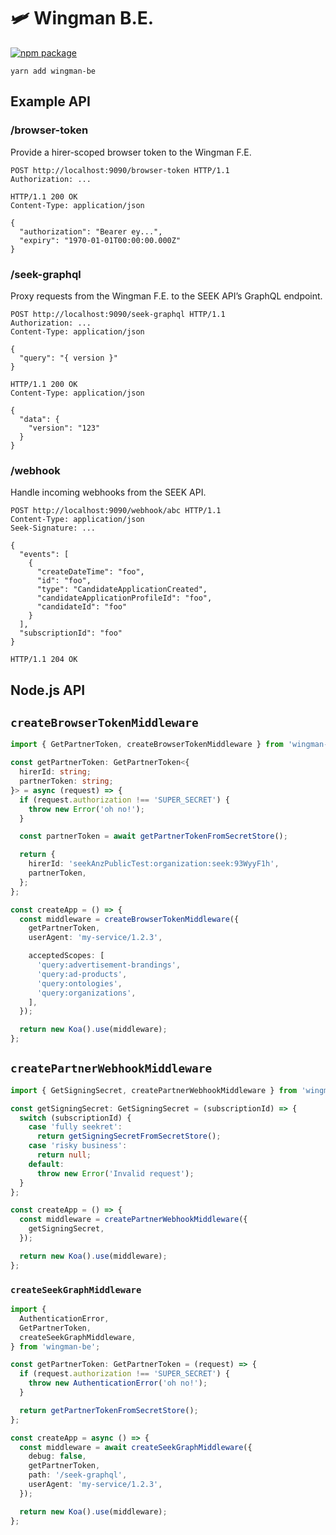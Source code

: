 # 🛩 Wingman B.E.

[![npm package](https://img.shields.io/npm/v/wingman-be)](https://www.npmjs.com/package/wingman-be)

```shell
yarn add wingman-be
```

## Example API

### /browser-token

Provide a hirer-scoped browser token to the Wingman F.E.

```http
POST http://localhost:9090/browser-token HTTP/1.1
Authorization: ...
```

```http
HTTP/1.1 200 OK
Content-Type: application/json

{
  "authorization": "Bearer ey...",
  "expiry": "1970-01-01T00:00:00.000Z"
}
```

### /seek-graphql

Proxy requests from the Wingman F.E. to the SEEK API’s GraphQL endpoint.

```http
POST http://localhost:9090/seek-graphql HTTP/1.1
Authorization: ...
Content-Type: application/json

{
  "query": "{ version }"
}
```

```http
HTTP/1.1 200 OK
Content-Type: application/json

{
  "data": {
    "version": "123"
  }
}
```

### /webhook

Handle incoming webhooks from the SEEK API.

```http
POST http://localhost:9090/webhook/abc HTTP/1.1
Content-Type: application/json
Seek-Signature: ...

{
  "events": [
    {
      "createDateTime": "foo",
      "id": "foo",
      "type": "CandidateApplicationCreated",
      "candidateApplicationProfileId": "foo",
      "candidateId": "foo"
    }
  ],
  "subscriptionId": "foo"
}
```

```http
HTTP/1.1 204 OK
```

## Node.js API

## `createBrowserTokenMiddleware`

```typescript
import { GetPartnerToken, createBrowserTokenMiddleware } from 'wingman-be';

const getPartnerToken: GetPartnerToken<{
  hirerId: string;
  partnerToken: string;
}> = async (request) => {
  if (request.authorization !== 'SUPER_SECRET') {
    throw new Error('oh no!');
  }

  const partnerToken = await getPartnerTokenFromSecretStore();

  return {
    hirerId: 'seekAnzPublicTest:organization:seek:93WyyF1h',
    partnerToken,
  };
};

const createApp = () => {
  const middleware = createBrowserTokenMiddleware({
    getPartnerToken,
    userAgent: 'my-service/1.2.3',

    acceptedScopes: [
      'query:advertisement-brandings',
      'query:ad-products',
      'query:ontologies',
      'query:organizations',
    ],
  });

  return new Koa().use(middleware);
};
```

## `createPartnerWebhookMiddleware`

```typescript
import { GetSigningSecret, createPartnerWebhookMiddleware } from 'wingman-be';

const getSigningSecret: GetSigningSecret = (subscriptionId) => {
  switch (subscriptionId) {
    case 'fully seekret':
      return getSigningSecretFromSecretStore();
    case 'risky business':
      return null;
    default:
      throw new Error('Invalid request');
  }
};

const createApp = () => {
  const middleware = createPartnerWebhookMiddleware({
    getSigningSecret,
  });

  return new Koa().use(middleware);
};
```

### `createSeekGraphMiddleware`

```typescript
import {
  AuthenticationError,
  GetPartnerToken,
  createSeekGraphMiddleware,
} from 'wingman-be';

const getPartnerToken: GetPartnerToken = (request) => {
  if (request.authorization !== 'SUPER_SECRET') {
    throw new AuthenticationError('oh no!');
  }

  return getPartnerTokenFromSecretStore();
};

const createApp = async () => {
  const middleware = await createSeekGraphMiddleware({
    debug: false,
    getPartnerToken,
    path: '/seek-graphql',
    userAgent: 'my-service/1.2.3',
  });

  return new Koa().use(middleware);
};
```
